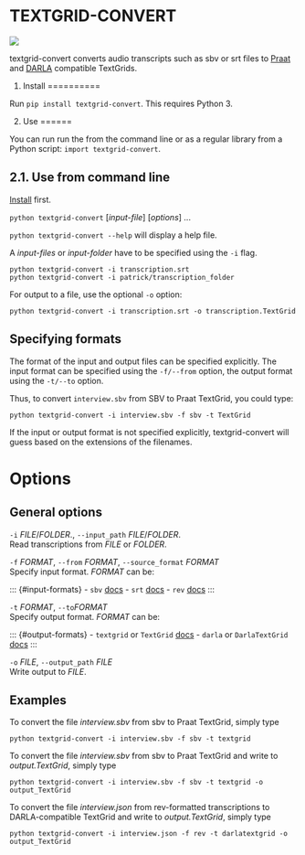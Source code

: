 TEXTGRID-CONVERT
================

![](https://github.com/patrickschu/textgrid-convert/workflows/Python%20package/badge.svg)

textgrid-convert converts audio transcripts such as sbv or srt files to [Praat]() and [DARLA]() compatible TextGrids.

1. Install
==========

Run `pip install textgrid-convert`. This requires Python 3.

2. Use
======

You can run run the from the command line or as a regular library from a Python script: `import textgrid-convert`.

2.1. Use from command line
--------------------------

[Install]() first.

`python textgrid-convert` \[*input-file*\] \[*options*\] ...

`python textgrid-convert --help` will display a help file.

A *input-files* or *input-folder* have to be specified using the `-i` flag.

    python textgrid-convert -i transcription.srt
    python textgrid-convert -i patrick/transcription_folder

For output to a file, use the optional `-o` option:

    python textgrid-convert -i transcription.srt -o transcription.TextGrid 

Specifying formats
------------------

The format of the input and output files can be specified explicitly. The input format can be specified using the `-f/--from` option, the output format using the `-t/--to` option.

Thus, to convert `interview.sbv` from SBV to Praat TextGrid, you could type:

    python textgrid-convert -i interview.sbv -f sbv -t TextGrid

If the input or output format is not specified explicitly, textgrid-convert will guess based on the extensions of the filenames.

Options
=======

General options
---------------

`-i` *FILE*/*FOLDER*., `--input_path` *FILE*/*FOLDER*.  
Read transcriptions from *FILE* or *FOLDER*.

`-f` *FORMAT*, `--from` *FORMAT*, `--source_format` *FORMAT*  
Specify input format. *FORMAT* can be:

::: {\#input-formats} - `sbv` [docs]() - `srt` [docs]() - `rev` [docs]() :::

`-t` *FORMAT*, `--to`*FORMAT*  
Specify output format. *FORMAT* can be:

::: {\#output-formats} - `textgrid` or `TextGrid` [docs]() - `darla` or `DarlaTextGrid` [docs]() :::

`-o` *FILE*, `--output_path` *FILE*  
Write output to *FILE*.

Examples
--------

To convert the file *interview.sbv* from sbv to Praat TextGrid, simply type

    python textgrid-convert -i interview.sbv -f sbv -t textgrid

To convert the file *interview.sbv* from sbv to Praat TextGrid and write to *output.TextGrid*, simply type

    python textgrid-convert -i interview.sbv -f sbv -t textgrid -o output_TextGrid

To convert the file *interview.json* from rev-formatted transcriptions to DARLA-compatible TextGrid and write to *output.TextGrid*, simply type

    python textgrid-convert -i interview.json -f rev -t darlatextgrid -o output_TextGrid
